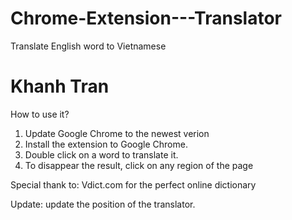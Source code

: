 # Chrome-Extension---Translator
Translate English word to Vietnamese
# Khanh Tran
How to use it?
1. Update Google Chrome to the newest verion
2. Install the extension to Google Chrome.
3. Double click on a word to translate it. 
4. To disappear the result, click on any region of the page

Special thank to: Vdict.com for the perfect online dictionary

Update: 
update the position of the translator.
